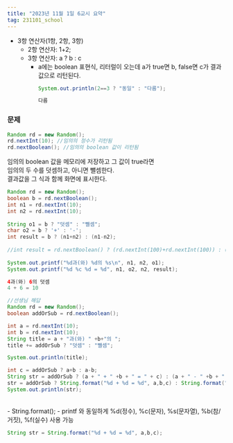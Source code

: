 ```yaml
---
title: "2023년 11월 1일 6교시 요약"
tag: 231101_school
---
```


- 3항 연산자(1항, 2항, 3항)
  - 2항 연산자: 1+2;
  - 3항 연산자: a ? b : c
    - a에는 boolean 표현식, 리터럴이 오는데 a가 true면 b, false면 c가 결과값으로 리턴된다.
        ```java
        System.out.println(2==3 ? "동일" : "다름");
        ```
        ```java
        다름
        ```

### 문제
```java
Random rd = new Random();
rd.nextInt(10); //임의의 정수가 리턴됨
rd.nextBoolean(); //임의의 boolean 값이 리턴됨
```
임의의 boolean 값을 메모리에 저장하고 그 값이 true라면<br>
임의의 두 수를 덧셈하고, 아니면 뺄셈한다.<br>
결과값을 그 식과 함께 화면에 표시한다.
```java
Random rd = new Random();
boolean b = rd.nextBoolean();
int n1 = rd.nextInt(10);
int n2 = rd.nextInt(10);
	
String o1 = b ? "덧셈" : "뺄셈";
char o2 = b ? '+' : '-';	
int result = b ? (n1+n2) : (n1-n2);	
	
//int result = rd.nextBoolean() ? (rd.nextInt(100)+rd.nextInt(100)) : (rd.nextInt(100)-rd.nextInt(100));
	
System.out.printf("%d과(와) %d의 %s\n", n1, n2, o1);
System.out.printf("%d %c %d = %d", n1, o2, n2, result);
```
```java
4과(와) 6의 덧셈
4 + 6 = 10
```
```java
//선생님 해답
Random rd = new Random();
boolean addOrSub = rd.nextBoolean();

int a = rd.nextInt(10);
int b = rd.nextInt(10);
String title = a + "과(와) " +b+"의 ";
title += addOrSub ? "덧셈" : "뺄셈";

System.out.println(title);

int c = addOrSub ? a+b : a-b;
String str = addOrSub ? (a + " + " +b + " = " + c) : (a + " - " +b + " = " + c);
str = addOrSub ? String.format("%d + %d = %d", a,b,c) : String.format("%d - %d = %d", a,b,c);
System.out.println(str);
```
<br>
- String.format();
  - printf 와 동일하게 %d(정수), %c(문자), %s(문자열), %b(참/거짓), %f(실수) 사용 가능

  ```java
  String str = String.format("%d + %d = %d", a,b,c);
  ```